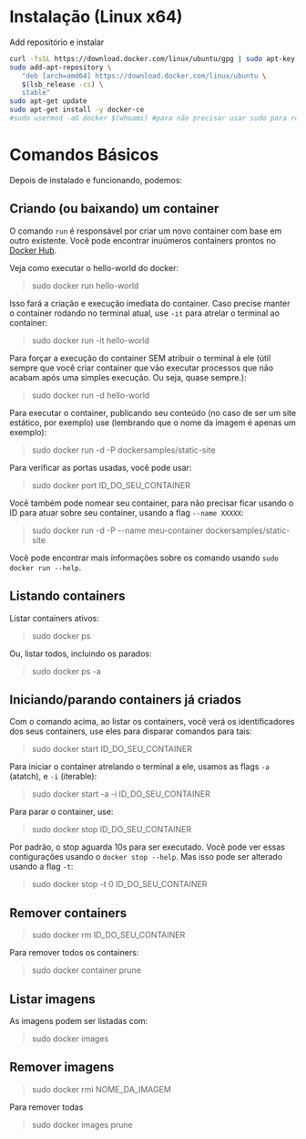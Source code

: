 # Instalação (Linux x64)

Add repositório e instalar

```sh
curl -fsSL https://download.docker.com/linux/ubuntu/gpg | sudo apt-key add -
sudo add-apt-repository \
   "deb [arch=amd64] https://download.docker.com/linux/ubuntu \
   $(lsb_release -cs) \
   stable"
sudo apt-get update
sudo apt-get install -y docker-ce
#sudo usermod -aG docker $(whoami) #para não precisar usar sudo para rodar o docker (não funcionou)
```

# Comandos Básicos

Depois de instalado e funcionando, podemos:

## Criando (ou baixando) um container

O comando `run` é responsável por criar um novo container com base em outro existente. Você pode encontrar inuúmeros containers prontos no [Docker Hub](https://hub.docker.com/).

Veja como executar o hello-world do docker:

> sudo docker run hello-world

Isso fará a criação e execução imediata do container. Caso precise manter o container rodando no terminal atual, use `-it` para atrelar o terminal ao container:

> sudo docker run -it hello-world

Para forçar a execução do container SEM atribuir o terminal à ele (útil sempre que você criar container que vão executar processos que não acabam após uma simples execução. Ou seja, quase sempre.):

> sudo docker run -d hello-world

Para executar o container, publicando seu conteúdo (no caso de ser um site estático, por exemplo) use (lembrando que o nome da imagem é apenas um exemplo):

> sudo docker run -d -P dockersamples/static-site

Para verificar as portas usadas, você pode usar:

> sudo docker port ID_DO_SEU_CONTAINER

Você também pode nomear seu container, para não precisar ficar usando o ID para atuar sobre seu container, usando a flag `--name XXXXX`:

> sudo docker run -d -P --name meu-container dockersamples/static-site

Você pode encontrar mais informações sobre os comando usando `sudo docker run --help`.

## Listando containers

Listar containers ativos:

> sudo docker ps

Ou, listar todos, incluindo os parados:

> sudo docker ps -a


## Iniciando/parando containers já criados

Com o comando acima, ao listar os containers, você verá os identificadores dos seus containers, use eles para disparar comandos para tais:

> sudo docker start ID_DO_SEU_CONTAINER

Para iniciar o container atrelando o terminal a ele, usamos as flags `-a` (atatch), e `-i` (iterable):

> sudo docker start -a -i ID_DO_SEU_CONTAINER

Para parar o container, use:

> sudo docker stop ID_DO_SEU_CONTAINER

Por padrão, o stop aguarda 10s para ser executado. Você pode ver essas contigurações usando o `docker stop --help`. Mas isso pode ser alterado usando a flag `-t`:

> sudo docker stop -t 0 ID_DO_SEU_CONTAINER


## Remover containers

> sudo docker rm ID_DO_SEU_CONTAINER

Para remover todos os containers:

> sudo docker container prune


## Listar imagens

As imagens podem ser listadas com:

> sudo docker images

## Remover imagens

> sudo docker rmi NOME_DA_IMAGEM

Para remover todas

> sudo docker images prune
